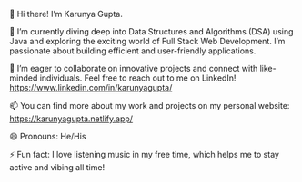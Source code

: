 



👋 Hi there! I’m Karunya Gupta.

🌱 I’m currently diving deep into Data Structures and Algorithms (DSA) using Java and exploring the exciting world of Full Stack Web Development. I’m passionate about building efficient and user-friendly applications.

💞️ I’m eager to collaborate on innovative projects and connect with like-minded individuals. Feel free to reach out to me on LinkedIn! https://www.linkedin.com/in/karunyagupta/

📫 You can find more about my work and projects on my personal website: https://karunyagupta.netlify.app/

😄 Pronouns: He/His

⚡ Fun fact: I love listening music in my free time, which helps me to stay active and vibing all time!


